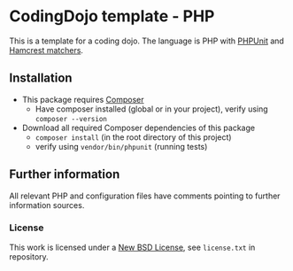 # CodingDojo template - PHP
This is a template for a coding dojo. The language is PHP with [PHPUnit](https://phpunit.de/)
and [Hamcrest matchers](https://github.com/hamcrest/hamcrest-php).

## Installation
* This package requires [Composer](https://getcomposer.org/)
    * Have composer installed (global or in your project), verify using ```composer --version```
* Download all required Composer dependencies of this package
    * ```composer install``` (in the root directory of this project)
    * verify using ```vendor/bin/phpunit``` (running tests)

## Further information
All relevant PHP and configuration files have comments pointing to further information sources.

### License
This work is licensed under a [New BSD License](http://opensource.org/licenses/bsd-license.php), see `license.txt` in repository.
